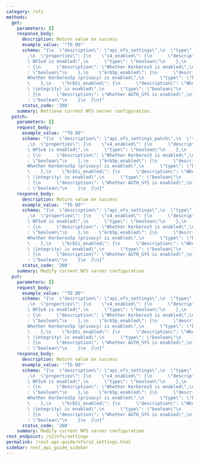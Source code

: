 ```yaml
---
category: /nfs
methods:
  get:
    parameters: []
    response_body:
      description: Return value on success
      example_value: '"TO DO"'
      schema: "{\n  \"description\": \"api_nfs_settings\",\n  \"type\": \"object\"\
        ,\n  \"properties\": {\n    \"v4_enabled\": {\n      \"description\": \"Whether\
        \ NFSv4 is enabled\",\n      \"type\": \"boolean\"\n    },\n    \"krb5_enabled\"\
        : {\n      \"description\": \"Whether Kerberos5 is enabled\",\n      \"type\"\
        : \"boolean\"\n    },\n    \"krb5p_enabled\": {\n      \"description\": \"\
        Whether Kerberos5p (privacy) is enabled\",\n      \"type\": \"boolean\"\n\
        \    },\n    \"krb5i_enabled\": {\n      \"description\": \"Whether Kerberos5i\
        \ (integrity) is enabled\",\n      \"type\": \"boolean\"\n    },\n    \"auth_sys_enabled\"\
        : {\n      \"description\": \"Whether AUTH_SYS is enabled\",\n      \"type\"\
        : \"boolean\"\n    }\n  }\n}"
      status_code: '200'
    summary: Retrieve current NFS server configuration.
  patch:
    parameters: []
    request_body:
      example_value: '"TO DO"'
      schema: "{\n  \"description\": \"api_nfs_settings_patch\",\n  \"type\": \"object\"\
        ,\n  \"properties\": {\n    \"v4_enabled\": {\n      \"description\": \"Whether\
        \ NFSv4 is enabled\",\n      \"type\": \"boolean\"\n    },\n    \"krb5_enabled\"\
        : {\n      \"description\": \"Whether Kerberos5 is enabled\",\n      \"type\"\
        : \"boolean\"\n    },\n    \"krb5p_enabled\": {\n      \"description\": \"\
        Whether Kerberos5p (privacy) is enabled\",\n      \"type\": \"boolean\"\n\
        \    },\n    \"krb5i_enabled\": {\n      \"description\": \"Whether Kerberos5i\
        \ (integrity) is enabled\",\n      \"type\": \"boolean\"\n    },\n    \"auth_sys_enabled\"\
        : {\n      \"description\": \"Whether AUTH_SYS is enabled\",\n      \"type\"\
        : \"boolean\"\n    }\n  }\n}"
    response_body:
      description: Return value on success
      example_value: '"TO DO"'
      schema: "{\n  \"description\": \"api_nfs_settings\",\n  \"type\": \"object\"\
        ,\n  \"properties\": {\n    \"v4_enabled\": {\n      \"description\": \"Whether\
        \ NFSv4 is enabled\",\n      \"type\": \"boolean\"\n    },\n    \"krb5_enabled\"\
        : {\n      \"description\": \"Whether Kerberos5 is enabled\",\n      \"type\"\
        : \"boolean\"\n    },\n    \"krb5p_enabled\": {\n      \"description\": \"\
        Whether Kerberos5p (privacy) is enabled\",\n      \"type\": \"boolean\"\n\
        \    },\n    \"krb5i_enabled\": {\n      \"description\": \"Whether Kerberos5i\
        \ (integrity) is enabled\",\n      \"type\": \"boolean\"\n    },\n    \"auth_sys_enabled\"\
        : {\n      \"description\": \"Whether AUTH_SYS is enabled\",\n      \"type\"\
        : \"boolean\"\n    }\n  }\n}"
      status_code: '200'
    summary: Modify current NFS server configuration.
  put:
    parameters: []
    request_body:
      example_value: '"TO DO"'
      schema: "{\n  \"description\": \"api_nfs_settings\",\n  \"type\": \"object\"\
        ,\n  \"properties\": {\n    \"v4_enabled\": {\n      \"description\": \"Whether\
        \ NFSv4 is enabled\",\n      \"type\": \"boolean\"\n    },\n    \"krb5_enabled\"\
        : {\n      \"description\": \"Whether Kerberos5 is enabled\",\n      \"type\"\
        : \"boolean\"\n    },\n    \"krb5p_enabled\": {\n      \"description\": \"\
        Whether Kerberos5p (privacy) is enabled\",\n      \"type\": \"boolean\"\n\
        \    },\n    \"krb5i_enabled\": {\n      \"description\": \"Whether Kerberos5i\
        \ (integrity) is enabled\",\n      \"type\": \"boolean\"\n    },\n    \"auth_sys_enabled\"\
        : {\n      \"description\": \"Whether AUTH_SYS is enabled\",\n      \"type\"\
        : \"boolean\"\n    }\n  }\n}"
    response_body:
      description: Return value on success
      example_value: '"TO DO"'
      schema: "{\n  \"description\": \"api_nfs_settings\",\n  \"type\": \"object\"\
        ,\n  \"properties\": {\n    \"v4_enabled\": {\n      \"description\": \"Whether\
        \ NFSv4 is enabled\",\n      \"type\": \"boolean\"\n    },\n    \"krb5_enabled\"\
        : {\n      \"description\": \"Whether Kerberos5 is enabled\",\n      \"type\"\
        : \"boolean\"\n    },\n    \"krb5p_enabled\": {\n      \"description\": \"\
        Whether Kerberos5p (privacy) is enabled\",\n      \"type\": \"boolean\"\n\
        \    },\n    \"krb5i_enabled\": {\n      \"description\": \"Whether Kerberos5i\
        \ (integrity) is enabled\",\n      \"type\": \"boolean\"\n    },\n    \"auth_sys_enabled\"\
        : {\n      \"description\": \"Whether AUTH_SYS is enabled\",\n      \"type\"\
        : \"boolean\"\n    }\n  }\n}"
      status_code: '200'
    summary: Modify current NFS server configuration.
rest_endpoint: /v2/nfs/settings
permalink: /rest-api-guide/nfs/v2_settings.html
sidebar: rest_api_guide_sidebar
---
```

